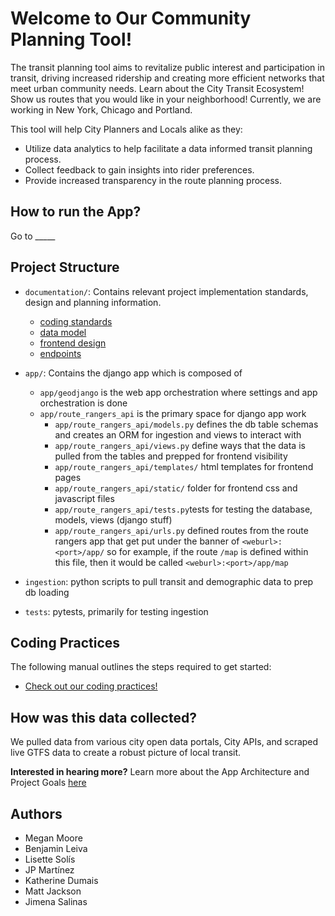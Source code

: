 
# Welcome to Our Community Planning Tool! 
The transit planning tool aims to revitalize public interest and participation in transit, driving increased ridership and creating more efficient networks that meet urban community needs. Learn about the City Transit Ecosystem! Show us routes that you would like in your neighborhood! Currently, we are working in New York, Chicago and Portland.

This tool will help City Planners and Locals alike as they:
-	Utilize data analytics to help facilitate a data informed transit planning process.
-	Collect feedback to gain insights into rider preferences.
-	Provide increased transparency in the route planning process.

## How to run the App?

Go to _____

## Project Structure

- `documentation/`: Contains relevant project implementation standards, design and planning information.
    - [coding standards](./documentation/code-standards.md)
    - [data model](./documentation/datamodel.md)
    - [frontend design](./documentation/design.md)
    - [endpoints](./documentation/endpoints.md)

- `app/`: Contains the django app which is composed of
    - `app/geodjango` is the web app orchestration where settings and app orchestration is done
    - `app/route_rangers_api` is the primary space for django app work
        - `app/route_rangers_api/models.py` defines the db table schemas and creates an ORM for ingestion and views to interact with
        - `app/route_rangers_api/views.py` define ways that the data is pulled from the tables and prepped for frontend visibility
        - `app/route_rangers_api/templates/` html templates for frontend pages
        - `app/route_rangers_api/static/` folder for frontend css and javascript files 
        - `app/route_rangers_api/tests.py`tests for testing the database, models, views (django stuff)
        - `app/route_rangers_api/urls.py` defined routes from the route rangers app that get put under the banner of `<weburl>:<port>/app/` so for example, if the route `/map` is defined within this file, then it would be called `<weburl>:<port>/app/map`

- `ingestion`: python scripts to pull transit and demographic data to prep db loading
- `tests`: pytests, primarily for testing ingestion


## Coding Practices

The following manual outlines the steps required to get started:
- [Check out our coding practices!](./documentation/code-standards.md)

## How was this data collected?
We pulled data from various city open data portals, City APIs, and scraped live GTFS data to create a robust picture of local transit. 

**Interested in hearing more?** Learn more about the App Architecture and Project Goals  [here](www.example.com)


## Authors

- Megan Moore
- Benjamin Leiva
- Lisette Solís
- JP Martínez
- Katherine Dumais
- Matt Jackson
- Jimena Salinas
